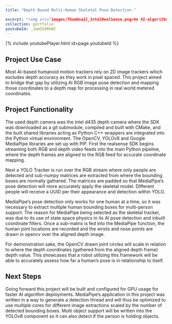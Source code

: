 ```yaml
---
title: "Depth Based Multi-Human Skeletal Pose Detection."

excerpt: "<img src="images/Thumbnail_IntelRealSense.png>An AI-algorithm based motion detector that utilizes a depth camera for accurate motion capture."
collection: portfolio
youtubeId: _Jam5S9RhWI
---
```


{% include youtubePlayer.html id=page.youtubeId %}
<br>
## Project Use Case 
Most AI-based humanoid motion trackers rely on 2D image trackers which excludes depth accuracy as they work in pixel spaced. This project aimed to bridge that gap by utilizing AI RGB image pose detection and mapping those coordinates to a depth map for processing in real world metered coordinates.

## Project Functionality
The used depth camera was the intel d435 depth camera where the SDK was downloaded as a git submodule, compiled and built with CMake, and the built shared libraries acting as Python C++ wrappers are integrated into the Python virtual environment.  The OpenCV, YOLOv8 and Google MediaPipe libraries are set up with PIP. First the realsense SDK begins streaming both RGB and depth video feeds into the main Python pipeline, where the depth frames are aligned to the RGB feed for accurate coordinate mapping. 

Next a YOLO Tracker is run over the RGB stream where only people are detected and sub-numpy matrices are extracted from where the bounding boxes are normally gathered. The matrices are padded so that MediaPipe’s pose detection will more accurately apply the skeletal model. DIfferent people will receive a UUID per their appearance and detection within YOLO.

MediaPipe’s pose detection only works for one human at a time, so it was necessary to extract multiple human bounding boxes for multi-person support. The reason for MediaPipe being selected as the skeletal tracker, was due to its use of state space physics in its AI pose detection and inbuilt coordinate filters. Once a sub-matrix is fed into the MediaPipe function, the human joint locations are recorded and the wrists and nose points are drawn in opencv over the aligned depth image.

For demonstration sake, the OpenCV drawn joint circles will scale in relation to where the depth coordinates (gathered from the aligned depth frame) depth value. This showcases that a robot utilizing this framework will be able to accurately assess how far a human’s pose is in relationship to itself. 

## Next Steps
Going forward this project will be built and configured for GPU usage for faster AI algorithm deployments.
MediaPipe’s application in this project was written in a way to generate a detection thread and will thus be optimized to use multiple cores for different image extractions scaled by the number of detected bounding boxes.
Multi object support will be written into the YOLOv8 component so it can also detect if the person is holding objects.

